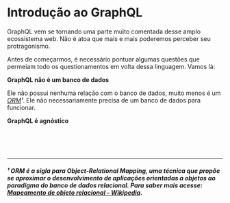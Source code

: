 # Introdução ao GraphQL

GraphQL vem se tornando uma parte muito comentada desse amplo ecossistema web. Não é atoa que mais e mais poderemos perceber seu protragonismo.

Antes de começarmos, é necessário pontuar algumas questões que permeiam todo os questionamentos em volta dessa linguagem. Vamos lá:

**GraphQL não é um banco de dados**

Ele não possui nenhuma relação com o banco de dados, muito menos é um *[ORM](https://github.com/guiananias/graphql4noobs/blob/master/content/A%20trabalhar/Introdu%C3%A7%C3%A3o%20ao%20GraphQL.md#-orm-%C3%A9-a-sigla-para-object-relational-mapping-uma-t%C3%A9cnica-que-prop%C3%B5e-se-aproximar-o-desenvolvimento-de-aplica%C3%A7%C3%B5es-orientadas-a-objetos-ao-paradigma-do-banco-de-dados-relacional-para-saber-mais-acesse-mapeamento-de-objeto-relacional---wikipedia)¹*. Ele não necessariamente precisa de um banco de dados para funcionar.

**GraphQL é agnóstico**


<br />
<br />
<br />

---

##### ¹ ORM é a sigla para Object-Relational Mapping, uma técnica que propõe se aproximar o desenvolvimento de aplicações orientadas a objetos ao paradigma do banco de dados relacional. Para saber mais acesse: [Mapeamento de objeto relacional - Wikipedia](https://pt.wikipedia.org/wiki/Mapeamento_objeto-relacional).
